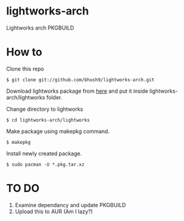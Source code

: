 lightworks-arch
===============

Lightworks arch PKGBUILD

How to
======

Clone this repo
  
    $ git clone git://github.com/bhush9/lightworks-arch.git

Download lightworks package from [here](http://www.lwks.com/index.php?option=com_docman&gid=19&task=cat_view&Itemid=199) and put it inside lightworks-arch/lightworks folder.

Change directory to lightworks
  
    $ cd lightworks-arch/lightworks
    
Make package using makepkg command.

    $ makepkg
    
Install newly created package.

    $ sudo pacman -U *.pkg.tar.xz
    
TO DO
=====

1. Examine dependancy and update PKGBUILD
2. Upload this to AUR (Am I lazy?)
